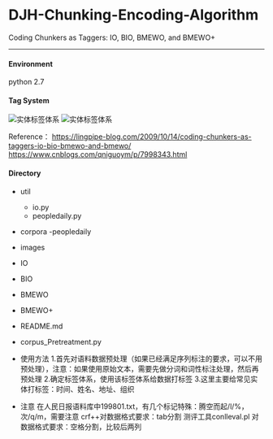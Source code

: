 # DJH-Chunking-Encoding-Algorithm
Coding Chunkers as Taggers: IO, BIO, BMEWO, and BMEWO+

---
#### Environment
python 2.7

#### Tag System
![实体标签体系](images/实体标签体系.jpg)
![实体标签体系](images/实体标签体系.png)

Reference：
https://lingpipe-blog.com/2009/10/14/coding-chunkers-as-taggers-io-bio-bmewo-and-bmewo/
https://www.cnblogs.com/qniguoym/p/7998343.html
#### Directory
- util
	- io.py
	- peopledaily.py
- corpora
	-peopledaily
- images
- IO
- BIO
- BMEWO
- BMEWO+
- README.md
- corpus_Pretreatment.py

- 使用方法
1.首先对语料数据预处理（如果已经满足序列标注的要求，可以不用预处理），注意：如果使用原始文本，需要先做分词和词性标注处理，然后再预处理
2.确定标签体系，使用该标签体系给数据打标签
3.这里主要给常见实体打标签：时间、姓名、地址、组织

+ 注意
在人民日报语料库中199801.txt，有几个标记特殊：腾空而起/l/%，次/q/m，需要注意
crf++对数据格式要求：tab分割
测评工具conlleval.pl 对数据格式要求：空格分割，比较后两列